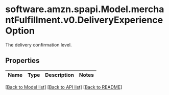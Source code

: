 # software.amzn.spapi.Model.merchantFulfillment.v0.DeliveryExperienceOption
The delivery confirmation level.

## Properties

Name | Type | Description | Notes
------------ | ------------- | ------------- | -------------

[[Back to Model list]](../README.md#documentation-for-models) [[Back to API list]](../README.md#documentation-for-api-endpoints) [[Back to README]](../README.md)

